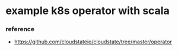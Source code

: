 example k8s operator with scala
===

### reference
- https://github.com/cloudstateio/cloudstate/tree/master/operator

